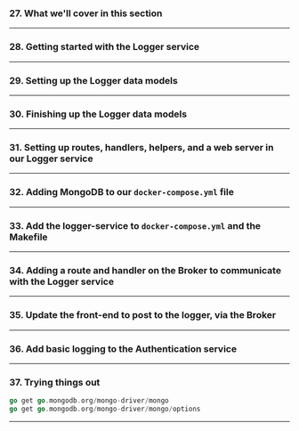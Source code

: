 ### 27. What we'll cover in this section

***

### 28. Getting started with the Logger service

***

### 29. Setting up the Logger data models

***

### 30. Finishing up the Logger data models

***

### 31. Setting up routes, handlers, helpers, and a web server in our Logger service

***

### 32. Adding MongoDB to our `docker-compose.yml` file

***

### 33. Add the logger-service to `docker-compose.yml` and the Makefile

***

### 34. Adding a route and handler on the Broker to communicate with the Logger service

***

### 35. Update the front-end to post to the logger, via the Broker

***

### 36. Add basic logging to the Authentication service

***

### 37. Trying things out
```go
go get go.mongodb.org/mongo-driver/mongo
go get go.mongodb.org/mongo-driver/mongo/options
```

***
